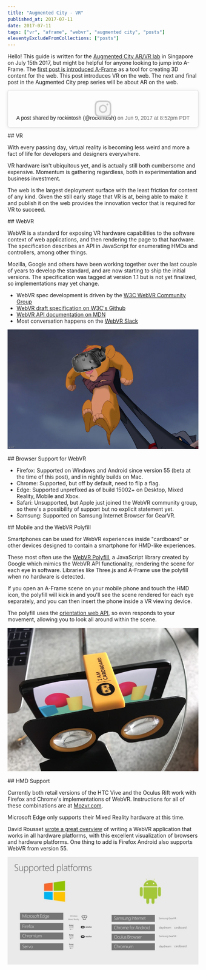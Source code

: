 ```yaml
---
title: "Augmented City - VR"
published_at: 2017-07-11
date: 2017-07-11
tags: ["vr", "aframe", "webvr", "augmented city", "posts"]
eleventyExcludeFromCollections: ["posts"]
---
```

Hello! This guide is written for the [Augmented City AR/VR lab](https://www.eventbrite.com/e/vrar-lab-augmented-city-creating-vr-ar-web-content-showcasing-singapore-tickets-35297738486) in Singapore on July 15th 2017, but might be helpful for anyone looking to jump into A-Frame. The [first post is introduced A-Frame](http://metafluff.com/2017/07/06/aframe-augmented-city/) as a tool for creating 3D content for the web. This post introduces VR on the web. The next and final post in the Augmented City prep series will be about AR on the web.

<blockquote class="instagram-media" data-instgrm-version="7" style=" background:\#FFF; border:0; border-radius:3px; box-shadow:0 0 1px 0 rgba(0,0,0,0.5),0 1px 10px 0 rgba(0,0,0,0.15); margin: 1px; max-width:658px; padding:0; width:99.375\%; width:-webkit-calc(100\% - 2px); width:calc(100\% - 2px);"><div style="padding:8px;"> <div style=" background:\#F8F8F8; line-height:0; margin-top:40px; padding:28.10185185185185\% 0; text-align:center; width:100\%;"> <div style=" background:url(data:image/png;base64,iVBORw0KGgoAAAANSUhEUgAAACwAAAAsCAMAAAApWqozAAAABGdBTUEAALGPC/xhBQAAAAFzUkdCAK7OHOkAAAAMUExURczMzPf399fX1+bm5mzY9AMAAADiSURBVDjLvZXbEsMgCES5/P8/t9FuRVCRmU73JWlzosgSIIZURCjo/ad+EQJJB4Hv8BFt+IDpQoCx1wjOSBFhh2XssxEIYn3ulI/6MNReE07UIWJEv8UEOWDS88LY97kqyTliJKKtuYBbruAyVh5wOHiXmpi5we58Ek028czwyuQdLKPG1Bkb4NnM+VeAnfHqn1k4+GPT6uGQcvu2h2OVuIf/gWUFyy8OWEpdyZSa3aVCqpVoVvzZZ2VTnn2wU8qzVjDDetO90GSy9mVLqtgYSy231MxrY6I2gGqjrTY0L8fxCxfCBbhWrsYYAAAAAElFTkSuQmCC); display:block; height:44px; margin:0 auto -44px; position:relative; top:-22px; width:44px;"></div></div><p style=" color:\#c9c8cd; font-family:Arial,sans-serif; font-size:14px; line-height:17px; margin-bottom:0; margin-top:8px; overflow:hidden; padding:8px 0 7px; text-align:center; text-overflow:ellipsis; white-space:nowrap;"><a href="https://www.instagram.com/p/BVJQaVMgKpX/" style=" color:\#c9c8cd; font-family:Arial,sans-serif; font-size:14px; font-style:normal; font-weight:normal; line-height:17px; text-decoration:none;" target="_blank">A post shared by rockintosh (@rockintosh)</a> on <time style=" font-family:Arial,sans-serif; font-size:14px; line-height:17px;" datetime="2017-06-10T03:52:06+00:00">Jun 9, 2017 at 8:52pm PDT</time></p></div></blockquote>
<script async defer src="//platform.instagram.com/en_US/embeds.js"></script>


\#\# VR

With every passing day, virtual reality is becoming less weird and more a fact of life for developers and designers everywhere.

VR hardware isn't ubiquitous yet, and is actually still both cumbersome and expensive. Momentum is gathering regardless, both in experimentation and business investment.

The web is the largest deployment surface with the least friction for content of any kind. Given the still early stage that VR is at, being able to make it and publish it on the web provides the innovation vector that is required for VR to succeed.

\#\# WebVR

WebVR is a standard for exposing VR hardware capabilities to the software context of web applications, and then rendering the page to that hardware. The specification describes an API in JavaScript for enumerating HMDs and controllers, among other things.

Mozilla, Google and others have been working together over the last couple of years to develop the standard, and are now starting to ship the initial versions. The specification was tagged at version 1.1 but is not yet finalized, so implementations may yet change.

* WebVR spec development is driven by the [W3C WebVR Community Group](https://www.w3.org/community/webvr/)
* [WebVR draft specification on W3C's Github](https://w3c.github.io/webvr/)
* [WebVR API documentation on MDN](https://developer.mozilla.org/en-US/docs/Web/API/WebVR_API)
* Most conversation happens on the [WebVR Slack](https://webvr-slack.herokuapp.com/)

<img src="simba.png">

\#\# Browser Support for WebVR

* Firefox: Supported on Windows and Android since version 55 (beta at the time of this post), and in nightly builds on Mac.
* Chrome: Supported, but off by default, need to flip a flag.
* Edge: Supported unprefixed as of build 15002+ on Desktop, Mixed Reality, Mobile and Xbox.
* Safari: Unsupported, but Apple just joined the WebVR community group, so there's a possibility of support but no explicit statement yet.
* Samsung: Supported on Samsung Internet Browser for GearVR.

\#\# Mobile and the WebVR Polyfill

Smartphones can be used for WebVR experiences inside "cardboard" or other devices designed to contain a smartphone for HMD-like experiences.

These most often use the [WebVR Polyfill](https://github.com/googlevr/webvr-polyfill), a JavaScript library created by Google which mimics the WebVR API functionality, rendering the scene for each eye in software. Libraries like Three.js and A-Frame use the polyfill when no hardware is detected.

If you open an A-Frame scene on your mobile phone and touch the HMD icon, the polyfill will kick in and you'll see the scene rendered for each eye separately, and you can then insert the phone inside a VR viewing device.

The polyfill uses the [orientation web API](https://developer.mozilla.org/en-US/docs/Web/API/Detecting_device_orientation), so even responds to your movement, allowing you to look all around within the scene.

<img src="cardboard.jpg">

\#\# HMD Support

Currently both retail versions of the HTC Vive and the Oculus Rift work with Firefox and Chrome's implementations of WebVR. Instructions for all of these combinations are at [Mozvr.com](https://mozvr.com/\#start).

Microsoft Edge only supports their Mixed Reality hardware at this time.

David Rousset [wrote a great overview](https://www.davrous.com/2017/07/07/from-zero-to-hero-creating-webvr-experiences-with-babylon-js-on-all-platforms/) of writing a WebVR application that works in all hardware platforms, with this excellent visualization of browsers and hardware platforms. One thing to add is Firefox Android also supports WebVR from version 55.

<img src="davidroussetmatrix.jpg">